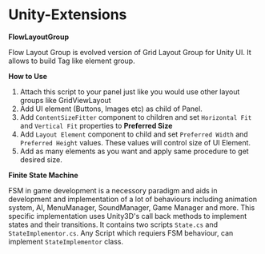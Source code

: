 # Unity-Extensions


**FlowLayoutGroup**

Flow Layout Group is evolved version of Grid Layout Group for Unity UI. It allows to build Tag like element group.

**How to Use**

1. Attach this script to your panel just like you would use other layout groups like GridViewLayout
2. Add UI element (Buttons, Images etc) as child of Panel.
3. Add `ContentSizeFitter` component to children and set `Horizontal Fit` and `Vertical Fit` properties to **Preferred Size** 
4. Add `Layout Element` component to child and set `Preferred Width` and `Preferred Height` values. These values will control size of UI Element. 
5. Add as many elements as you want and apply same procedure to get desired size.


**Finite State Machine**


FSM in game development is a necessory paradigm and aids in development and implementation of a lot of behaviours including animation system, AI, MenuManager, SoundManager, Game Manager and more.
This specific implementation uses Unity3D's call back methods to implement states and their transitions. It contains two scripts `State.cs` and `StateImplementor.cs`. Any Script which requiers FSM behaviour, can implement `StateImplementor` class.
